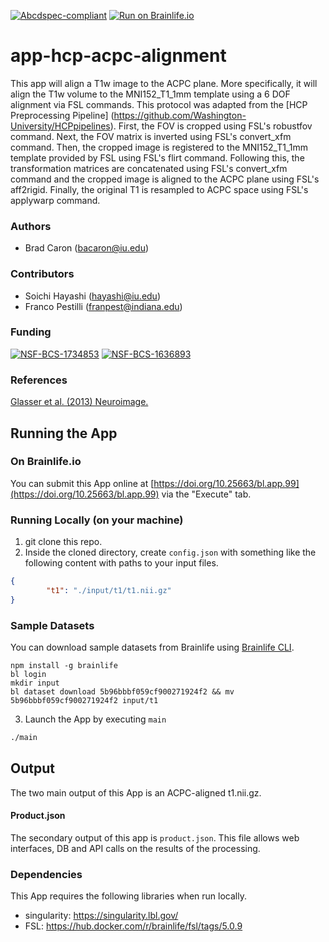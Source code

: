 [![Abcdspec-compliant](https://img.shields.io/badge/ABCD_Spec-v1.1-green.svg)](https://github.com/brain-life/abcd-spec)
[![Run on Brainlife.io](https://img.shields.io/badge/Brainlife-bl.app.99-blue.svg)](https://doi.org/10.25663/bl.app.99)

# app-hcp-acpc-alignment
This app will align a T1w image to the ACPC plane. More specifically, it will align the T1w volume to the MNI152_T1_1mm template using a 6 DOF alignment via FSL commands. This protocol was adapted from the [HCP Preprocessing Pipeline] (https://github.com/Washington-University/HCPpipelines). First, the FOV is cropped using FSL's robustfov command. Next, the FOV matrix is inverted using FSL's convert_xfm command. Then, the cropped image is registered to the MNI152_T1_1mm template provided by FSL using FSL's flirt command. Following this, the transformation matrices are concatenated using FSL's convert_xfm command and the cropped image is aligned to the ACPC plane using FSL's aff2rigid. Finally, the original T1 is resampled to ACPC space using FSL's applywarp command.

### Authors
- Brad Caron (bacaron@iu.edu)

### Contributors
- Soichi Hayashi (hayashi@iu.edu)
- Franco Pestilli (franpest@indiana.edu)

### Funding
[![NSF-BCS-1734853](https://img.shields.io/badge/NSF_BCS-1734853-blue.svg)](https://nsf.gov/awardsearch/showAward?AWD_ID=1734853)
[![NSF-BCS-1636893](https://img.shields.io/badge/NSF_BCS-1636893-blue.svg)](https://nsf.gov/awardsearch/showAward?AWD_ID=1636893)

### References 
[Glasser et al. (2013) Neuroimage.](https://doi.org/10.1016/j.neuroimage.2013.04.127)

## Running the App 

### On Brainlife.io

You can submit this App online at [https://doi.org/10.25663/bl.app.99](https://doi.org/10.25663/bl.app.99) via the "Execute" tab.

### Running Locally (on your machine)

1. git clone this repo.
2. Inside the cloned directory, create `config.json` with something like the following content with paths to your input files.

```json
{
        "t1": "./input/t1/t1.nii.gz"
}
```

### Sample Datasets

You can download sample datasets from Brainlife using [Brainlife CLI](https://github.com/brain-life/cli).

```
npm install -g brainlife
bl login
mkdir input
bl dataset download 5b96bbbf059cf900271924f2 && mv 5b96bbbf059cf900271924f2 input/t1
```


3. Launch the App by executing `main`

```bash
./main
```

## Output

The two main output of this App is an ACPC-aligned t1.nii.gz.

#### Product.json
The secondary output of this app is `product.json`. This file allows web interfaces, DB and API calls on the results of the processing. 

### Dependencies

This App requires the following libraries when run locally.

  - singularity: https://singularity.lbl.gov/
  - FSL: https://hub.docker.com/r/brainlife/fsl/tags/5.0.9

